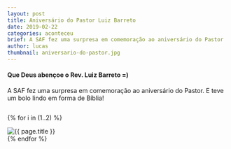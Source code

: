 ```yaml
---
layout: post
title: Aniversário do Pastor Luiz Barreto
date: 2019-02-22
categories: aconteceu
brief: A SAF fez uma surpresa em comemoração ao aniversário do Pastor
author: lucas
thumbnail: aniversario-do-pastor.jpg
---
```


<h4 class="text-center mb-5">
  Que Deus abençoe o Rev. Luiz Barreto =)
</h4>

A SAF fez uma surpresa em comemoração ao aniversário do Pastor. E teve um bolo lindo em forma de Bíblia!


<div class="card-columns" style="column-count: 1;">

{% for i in (1..2) %}
  <div class="card">
    <img class="card-img-top" src="{{ site.baseurl }}/assets/images/posts/aniversario-do-pastor/aniversario-do-pastor-{{forloop.index}}.jpeg" alt="{{ page.title }}" />
  </div>
{% endfor %}

</div>

